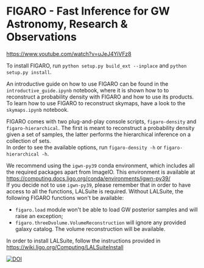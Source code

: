 # FIGARO - Fast Inference for GW Astronomy, Research & Observations

https://www.youtube.com/watch?v=uJeJ4YiVFz8

To install FIGARO, run `python setup.py build_ext --inplace` and `python setup.py install`.

An introductive guide on how to use FIGARO can be found in the `introductive_guide.ipynb` notebook, where it is shown how to to reconstruct a probability density with FIGARO and how to use its products.\
To learn how to use FIGARO to reconstruct skymaps, have a look to the `skymaps.ipynb` notebook.

FIGARO comes with two plug-and-play console scripts, `figaro-density` and `figaro-hierarchical`. The first is meant to reconstruct a probability density given a set of samples, the latter performs the hierarchical inference on a collection of sets.\
In order to see the available options, run `figaro-density -h` or `figaro-hierarchical -h`.

We recommend using the `igwn-py39` conda environment, which includes all the required packages apart from ImageIO.
This environment is available at https://computing.docs.ligo.org/conda/environments/igwn-py39/   
If you decide not to use `igwn-py39`, please remember that in order to have access to all the functions, LALSuite is required.
Without LALSuite, the following FIGARO functions won't be available:
* `figaro.load` module won't be able to load GW posterior samples and will raise an exception;
* `figaro.threeDvolume.VolumeReconstruction` will ignore any provided galaxy catalog. The volume reconstruction will be available.

In order to install LALSuite, follow the instructions provided in https://wiki.ligo.org/Computing/LALSuiteInstall

[![DOI](https://zenodo.org/badge/DOI/10.5281/zenodo.6515977.svg)](https://doi.org/10.5281/zenodo.6515977)
